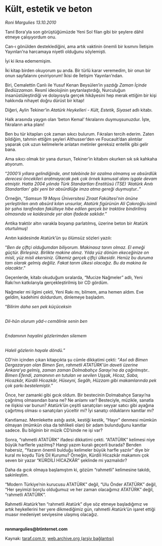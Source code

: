 # Kült, estetik ve beton

*Roni Margulies 13.10.2010*

<div class="yazi"><p>Tanıl Bora’yla son görüştüğümüzde Yeni Sol filan gibi bir şeylere dâhil etmeye çalışıyordum onu.</p>
<p>Can-ı gönülden desteklediğini, ama artık vaktinin önemli bir kısmını İletişim Yayınları’na harcamaya niyetli olduğunu söylemişti.</p>
<p>İyi ki ikna edememişim.</p>
<p>İki kitap birden okuyorum şu anda. Bir türlü karar veremedim, bir onun bir onun sayfalarını çeviriyorum! İkisi de İletişim Yayınları’ndan.</p>
<p>Biri, Cemalettin Canlı ile Yusuf Kenan Beysülen’in yazdığı <i>Zaman İçinde Bediüzzaman</i>. Resmî ideolojinin şeytanlaştırdığı, Nurculuğun insanüstüleştirdiği ve dolayısıyla gerçek hikâyesini hep merak ettiğim bir kişi hakkında nihayet doğru dürüst bir kitap!</p>
<p>Diğeri, Aylin Tekiner’in <i>Atatürk Heykelleri - Kült, Estetik, Siyaset</i> adlı kitabı.</p>
<p>Halk arasında yaygın olan ‘beton Kemal’ fıkralarını duymuşsunuzdur. İşte, fıkraların arka planı!</p>
<p>Ben bu tür kitapları çok zaman sıkıcı bulurum. Fıkraları tercih ederim. Zaten bildiğim, tahmin ettiğim şeyleri Althusser’den ve Foucault’dan alıntılar yaparak çok uzun kelimelerle anlatan metinler gereksiz entellik gibi gelir bana.</p>
<p>Ama sıkıcı olmak bir yana dursun, Tekiner’in kitabını okurken sık sık kahkaha atıyorum.</p>
<p>“<i>2000’li yıllara gelindiğinde, anıt talebinde bir azalma olmamış ve absürdlük derecesi öncekileri aratmayacak pek çok örnek kamusal alanı işgale devam etmiştir. Hatta 2004 yılında Türk Standartları Enstitüsü (TSE) ‘Atatürk Anıtı Standartları’ gibi yeni bir absürdlüğe imza atma gereği duymuştur..</i>”</p>
<p>Örneğin, “<i>Samsun 19 Mayıs Üniversitesi Ziraat Fakültesi’nin önüne yerleştirilen anıtı absürd kılan unsurlar, Atatürk figürünün Ali Çakıroğlu isimli bir şahıs tarafından fakülteye hibe edilen gerçek bir traktöre bindirilmiş olmasında ve kaidesinde yer alan ifadede saklıdır.</i>”</p>
<p>Antika traktör altın varakla boyanıp parlatılmış, üzerine beton bir Atatürk oturtulmuş!</p>
<p>Anıtın kaidesinde Atatürk’ün şu ölümsüz sözleri yazılı:</p>
<p>“<i>Ben de çiftçi olduğumdan biliyorum. Makinasız tarım olmaz. El emeği güçtür. Birleşiniz. Birlikte makine alınız. Yılda yüz dönüm ekeceğinize on misli, yüz misli ekersiniz. Ülkemiz gerçek çiftçi ülkesidir. Henüz bu duruma tam olarak gelmiş değiliz. Fakat tarım ülkesi olacağız. Bu da makina ile olacaktır</i>.”</p>
<p>Geçenlerde, kitabı okuduğum sıralarda, “Mucize Nağmeler” adlı, Yeni Rakı’nın katkılarıyla gerçekleştirilmiş bir CD gördüm.</p>
<p>Nağmeler mi ilgimi çekti, Yeni Rakı mı, bilmem, ama hemen aldım. Eve geldim, kadehimi doldurdum, dinlemeye başladım.</p>
<p>“<i>Bilirim daha sen pek küçüceksin</i></p>
<p><i><br/>Dil-hûn olurum yâd-ı cemâlinle senin ben</i></p>
<p><i><br/>Endamının hayalini gözlerimden silemem</i></p>
<p><i><br/>Haleli gözlerin hayale döndü.</i>”</p>
<p>CD’nin içinden çıkan kitapçıkta şu cümle dikkatimi çekti: “<i>Asıl adı Bimen Dergazaryan olan Bimen Şen, rahmetli ATATÜRK’ün daveti üzerine Ankara’ya gelmiş, zaman zaman Dolmabahçe Sarayı’na da çağrılmıştır.. Bimen Efendi, zamanının en tutulan ve sevilen Uşşak, Hicaz, Saba, Hicazkâr, Kürdili Hicazkâr, Hüseyni, Segâh, Hüzzam gibi makamlarında pek çok şarkı bestelemiştir.</i>”</p>
<p>Önce, her zamanki gibi gıcık oldum. Bir bestecinin Dolmabahçe Sarayı’na çağrılmış olmasından bana ne? Ne anlamı var? Besteciyle, müzikle, sanatla ne ilişkisi var bunun? Atatürk’ün çeşitli sanatçıları seyyar satıcı gibi ayağına çağırtmış olması o sanatçıları yüceltir mi? İyi sanatçı olduklarını kanıtlar mı?</p>
<p>Kanıtlamaz. Memlekette astığı astık, kestiği kestik, “Hayır” denmesi mümkün olmayan (mümkün olsa da tehlikeli olan) bir adam bulunduğunu kanıtlar sadece. Bu bilginin bir müzik CD’sinde ne işi var?</p>
<p>Sonra, “rahmetli ATATÜRK” ifadesi dikkatimi çekti. “ATATÜRK” kelimesi niye büyük harflerle yazılmış? Hangi yazım kuralı geçerli burada? Benden habersiz, “Yazarın önemli bulduğu kelimeler büyük harfle yazılır” diye bir kural mı koydu Türk Dil Kurumu? Örneğin, Kürdili Hicazkâr makamını çok seven bir yazar “KÜRDİLİ HİCAZKÂR” şeklinde mi yazmalıdır?</p>
<p>Daha da gıcık olmaya başlamıştım ki, gözüm “rahmetli” kelimesine takıldı, sakinleştim.</p>
<p>“Modern Türkiye’nin kurucusu ATATÜRK” değil, “Ulu Önder ATATÜRK” değil, “Her şeyimizi borçlu olduğumuz ve her zaman olacağımız ATATÜRK” değil, “rahmetli ATATÜRK”.</p>
<p>Rahmetli Atatürk’ten “rahmetli Atatürk” diye söz etmeye başladığımız ve artık heykellerini her yere dikmediğimiz gün, rahmetli Atatürk’ün işaret ettiği muasır medeniyet seviyesine ulaşmış olacağız.</p>
<p><b><br/>ronmargulies@btinternet.com</b></p></div>

Kaynak: [taraf.com.tr](http://www.taraf.com.tr:80/roni-margulies/makale-kult-estetik-ve-beton.htm), [web.archive.org (arşiv bağlantısı)](http://web.archive.org/web/20101016161407/http://www.taraf.com.tr:80/roni-margulies/makale-kult-estetik-ve-beton.htm)
